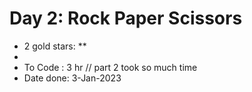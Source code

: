 # Day 2: Rock Paper Scissors

- 2 gold stars: **
-
- To Code : 3 hr // part 2 took so much time
- Date done: 3-Jan-2023